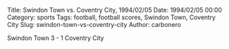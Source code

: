 Title: Swindon Town vs. Coventry City, 1994/02/05
Date: 1994/02/05 00:00
Category: sports
Tags: football, football scores, Swindon Town, Coventry City
Slug: swindon-town-vs-coventry-city
Author: carbonero


Swindon Town 3 - 1 Coventry City
